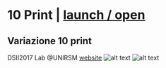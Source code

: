 # 10 Print | [launch / open](http://dsii-2017-unirsm.github.io/ccristiano22/ccristiano22/10%20Print/Prova%2010%20Print)
## Variazione 10 print ##
DSII2017 Lab @UNIRSM [website](http://dsii-2017-unirsm.github.io)
![alt text](http://i.imgur.com/0Ns4D2t.png)
![alt text]()
